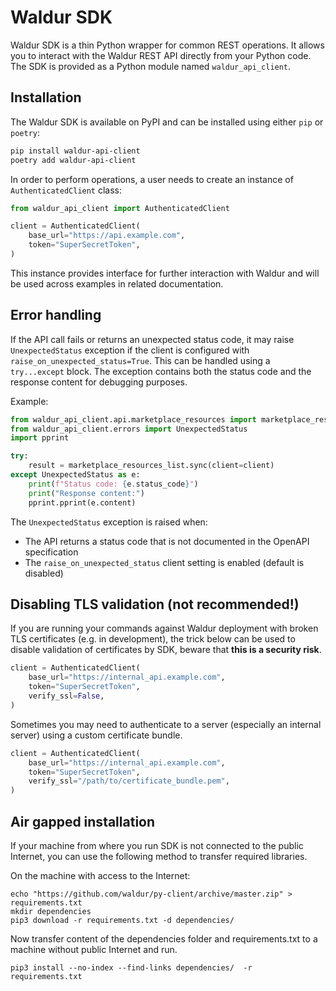 # Waldur SDK

Waldur SDK is a thin Python wrapper for common REST operations.
It allows you to interact with the Waldur REST API directly from your Python code.
The SDK is provided as a Python module named `waldur_api_client`.

## Installation

The Waldur SDK is available on PyPI and can be installed using either `pip` or `poetry`:

```bash
pip install waldur-api-client
poetry add waldur-api-client
```

In order to perform operations, a user needs to create an instance of `AuthenticatedClient` class:

```python
from waldur_api_client import AuthenticatedClient

client = AuthenticatedClient(
    base_url="https://api.example.com",
    token="SuperSecretToken",
)
```

This instance provides interface for further interaction with Waldur and will be used across examples in related documentation.

## Error handling

If the API call fails or returns an unexpected status code, it may raise `UnexpectedStatus` exception if the client is configured with `raise_on_unexpected_status=True`. This can be handled using a `try...except` block. The exception contains both the status code and the response content for debugging purposes.

Example:

```python
from waldur_api_client.api.marketplace_resources import marketplace_resources_list
from waldur_api_client.errors import UnexpectedStatus
import pprint

try:
    result = marketplace_resources_list.sync(client=client)
except UnexpectedStatus as e:
    print(f"Status code: {e.status_code}")
    print("Response content:")
    pprint.pprint(e.content)
```

The `UnexpectedStatus` exception is raised when:

- The API returns a status code that is not documented in the OpenAPI specification
- The `raise_on_unexpected_status` client setting is enabled (default is disabled)


## Disabling TLS validation (not recommended!)

If you are running your commands against Waldur deployment with broken TLS certificates (e.g. in development),
the trick below can be used to disable validation of certificates by SDK, beware that **this is a security risk**.

```python
client = AuthenticatedClient(
    base_url="https://internal_api.example.com", 
    token="SuperSecretToken",
    verify_ssl=False,
)
```

Sometimes you may need to authenticate to a server (especially an internal server) using a custom certificate bundle.

```python
client = AuthenticatedClient(
    base_url="https://internal_api.example.com", 
    token="SuperSecretToken",
    verify_ssl="/path/to/certificate_bundle.pem",
)
```


## Air gapped installation

If your machine from where you run SDK is not connected to the public Internet, you can use the following method
to transfer required libraries.

On the machine with access to the Internet:

```shell
echo "https://github.com/waldur/py-client/archive/master.zip" > requirements.txt
mkdir dependencies
pip3 download -r requirements.txt -d dependencies/
```

Now transfer content of the dependencies folder and requirements.txt to a machine without public Internet and
run.

```shell
pip3 install --no-index --find-links dependencies/  -r requirements.txt
```
